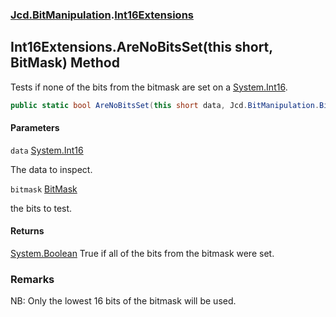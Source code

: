 ### [Jcd.BitManipulation](Jcd.BitManipulation.md 'Jcd.BitManipulation').[Int16Extensions](Jcd.BitManipulation.Int16Extensions.md 'Jcd.BitManipulation.Int16Extensions')

## Int16Extensions.AreNoBitsSet(this short, BitMask) Method

Tests if none of the bits from the bitmask are set on a [System.Int16](https://docs.microsoft.com/en-us/dotnet/api/System.Int16 'System.Int16').

```csharp
public static bool AreNoBitsSet(this short data, Jcd.BitManipulation.BitMask bitmask);
```
#### Parameters

<a name='Jcd.BitManipulation.Int16Extensions.AreNoBitsSet(thisshort,Jcd.BitManipulation.BitMask).data'></a>

`data` [System.Int16](https://docs.microsoft.com/en-us/dotnet/api/System.Int16 'System.Int16')

The data to inspect.

<a name='Jcd.BitManipulation.Int16Extensions.AreNoBitsSet(thisshort,Jcd.BitManipulation.BitMask).bitmask'></a>

`bitmask` [BitMask](Jcd.BitManipulation.BitMask.md 'Jcd.BitManipulation.BitMask')

the bits to test.

#### Returns
[System.Boolean](https://docs.microsoft.com/en-us/dotnet/api/System.Boolean 'System.Boolean')
True if all of the bits from the bitmask were set.

### Remarks
NB: Only the lowest 16 bits of the bitmask will be used.